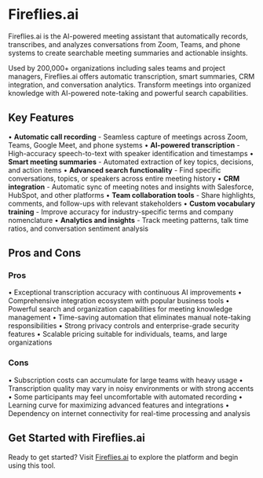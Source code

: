 # Fireflies.ai

Fireflies.ai is the AI-powered meeting assistant that automatically records, transcribes, and analyzes conversations from Zoom, Teams, and phone systems to create searchable meeting summaries and actionable insights.

Used by 200,000+ organizations including sales teams and project managers, Fireflies.ai offers automatic transcription, smart summaries, CRM integration, and conversation analytics. Transform meetings into organized knowledge with AI-powered note-taking and powerful search capabilities.

## Key Features

• **Automatic call recording** - Seamless capture of meetings across Zoom, Teams, Google Meet, and phone systems
• **AI-powered transcription** - High-accuracy speech-to-text with speaker identification and timestamps
• **Smart meeting summaries** - Automated extraction of key topics, decisions, and action items
• **Advanced search functionality** - Find specific conversations, topics, or speakers across entire meeting history
• **CRM integration** - Automatic sync of meeting notes and insights with Salesforce, HubSpot, and other platforms
• **Team collaboration tools** - Share highlights, comments, and follow-ups with relevant stakeholders
• **Custom vocabulary training** - Improve accuracy for industry-specific terms and company nomenclature
• **Analytics and insights** - Track meeting patterns, talk time ratios, and conversation sentiment analysis

## Pros and Cons

### Pros
• Exceptional transcription accuracy with continuous AI improvements
• Comprehensive integration ecosystem with popular business tools
• Powerful search and organization capabilities for meeting knowledge management
• Time-saving automation that eliminates manual note-taking responsibilities
• Strong privacy controls and enterprise-grade security features
• Scalable pricing suitable for individuals, teams, and large organizations

### Cons
• Subscription costs can accumulate for large teams with heavy usage
• Transcription quality may vary in noisy environments or with strong accents
• Some participants may feel uncomfortable with automated recording
• Learning curve for maximizing advanced features and integrations
• Dependency on internet connectivity for real-time processing and analysis

## Get Started with Fireflies.ai

Ready to get started? Visit [Fireflies.ai](https://fireflies.ai) to explore the platform and begin using this tool.